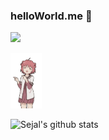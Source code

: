 ### helloWorld.me 👋
![](https://komarev.com/ghpvc/?username=sejalrastogi&color=47ccb3) 
<!--
**sejalrastogi/sejalrastogi** is a ✨ _special_ ✨ repository because its `README.md` (this file) appears on your GitHub profile.

Here are some ideas to get you started:

- 🔭 I’m currently working on ...
- 🌱 I’m currently learning ...
- 👯 I’m looking to collaborate on ...
- 🤔 I’m looking for help with ...
- 💬 Ask me about ...
- 📫 How to reach me: ...
- 😄 Pronouns: ...
- ⚡ Fun fact: ...
-->
<img src="hi.gif" width="50px">

![Sejal's github stats](https://github-readme-stats.vercel.app/api?username=sejalrastogi&show_icons=true&theme=prussian)
